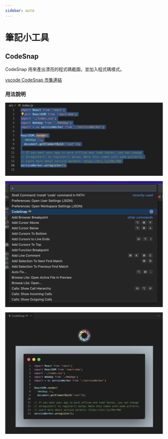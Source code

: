 ```yaml
---
sidebar: auto
---
```


# 筆記小工具

## CodeSnap

CodeSnap 用來產出漂亮的程式碼截圖，並加入程式碼樣式。

[vscode CodeSnap 市集連結](https://marketplace.visualstudio.com/items?itemName=adpyke.codesnap)

### 用法說明


![select-text-range](./select-text-range.png "選取文字片段")

![command-palette](./command-palette.png "用 **command** + **shift** + **p** 叫出命令選單，輸入CodeSnap 並選擇")

![screenshots](./screenshots.png "即可產生漂亮的截圖，另外點上面的套件圖示可以**另存檔案**")
